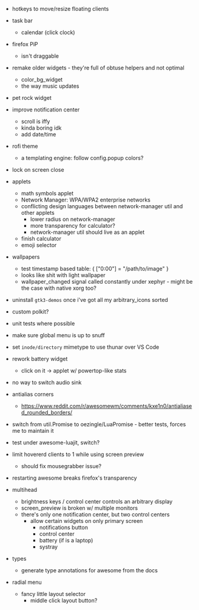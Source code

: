 
- hotkeys to move/resize floating clients

- task bar
	- calendar (click clock)

- firefox PiP 
	- isn't draggable

- remake older widgets - they're full of obtuse helpers and not optimal 
	- color_bg_widget
	- the way music updates

- pet rock widget

- improve notification center
	- scroll is iffy
	- kinda boring idk
	- add date/time

- rofi theme
	- a templating engine: follow config.popup colors?

- lock on screen close

- applets
	- math symbols applet
	- Network Manager: WPA/WPA2 enterprise networks
	- conflicting design languages between network-manager util and other applets
		- lower radius on network-manager
		- more transparency for calculator?
		- network-manager util should live as an applet
	- finish calculator
	- emoji selector

- wallpapers
	- test timestamp based table: { ["0:00"] = "/path/to/image" }
	- looks like shit with light wallpaper
	- wallpaper_changed signal called constantly under xephyr - might be the case with native xorg too?

- uninstall `gtk3-demos` once i've got all my arbitrary_icons sorted

- custom polkit?

- unit tests where possible

- make sure global menu is up to snuff

- set `inode/directory` mimetype to use thunar over VS Code 

- rework battery widget
	- click on it -> applet w/ powertop-like stats

- no way to switch audio sink

- antialias corners
	- https://www.reddit.com/r/awesomewm/comments/kxe1n0/antialiased_rounded_borders/

- switch from util.Promise to oezingle/LuaPromise - better tests, forces me to maintain it

- test under awesome-luajit, switch?

- limit hovererd clients to 1 while using screen preview
	- should fix mousegrabber issue?

- restarting awesome breaks firefox's transparency

- multihead
	- brightness keys / control center controls an arbitrary display
	- screen_preview is broken w/ multiple monitors
	- there's only one notification center, but two control centers
		- allow certain widgets on only primary screen
			- notifications button
			- control center
			- battery (if is a laptop)
			- systray

- types
	- generate type annotations for awesome from the docs

- radial menu
	- fancy little layout selector 
		- middle click layout button?